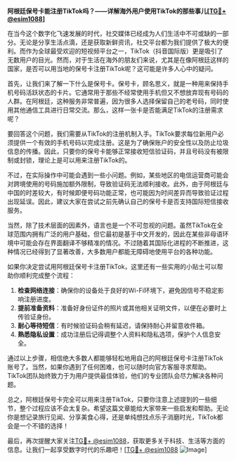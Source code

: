 **阿根廷保号卡能注册TikTok吗？——详解海外用户使用TikTok的那些事儿[[TG💪+ @esim1088](https://t.me/s/esim1088)]**

在当今这个数字化飞速发展的时代，社交媒体已经成为人们生活中不可或缺的一部分。无论是分享生活点滴，还是获取新鲜资讯，社交平台都为我们提供了极大的便利。而作为全球最受欢迎的短视频平台之一，TikTok（抖音国际版）更是吸引了无数用户的目光。然而，对于生活在海外的朋友们来说，尤其是在像阿根廷这样的国家，是否可以用当地的保号卡注册TikTok呢？这可能是许多人心中的疑问。

首先，让我们来了解一下什么是保号卡。保号卡，顾名思义，就是一种用来保持手机号码活跃状态的卡片。它通常用于那些不经常使用手机但又不想放弃现有号码的人群。在阿根廷，这种服务非常普遍，因为很多人选择保留自己的老号码，同时使用其他通信工具进行日常交流。那么，这样一张卡是否能满足TikTok的注册需求呢？

要回答这个问题，我们需要从TikTok的注册机制入手。TikTok要求每位新用户必须提供一个有效的手机号码以完成注册。这是为了确保账户的安全性以及防止垃圾信息的传播。因此，只要你的保号卡能够正常接收短信验证码，并且号码没有被限制或封锁，理论上是可以用来注册TikTok的。

不过，在实际操作中可能会遇到一些小问题。例如，某些地区的电信运营商可能会对跨境使用的号码施加额外限制，导致验证码无法顺利接收。此外，由于阿根廷与中国的时差较大，有时候即便号码功能正常，也可能因为时间差异而导致验证过程出现延误。因此，建议大家在尝试之前先确认自己的保号卡是否支持国际短信接收服务。

当然，除了技术层面的因素外，语言也是一个不可忽视的问题。虽然TikTok在全球范围内拥有广泛的用户基础，但它最初是基于中文开发的，因此在某些非母语环境中可能会存在界面翻译不够精准的情况。不过随着其国际化进程的不断推进，这种情况已经得到了显著改善，大多数用户都能无障碍地使用平台的各种功能。

如果你决定尝试用阿根廷保号卡注册TikTok，这里还有一些实用的小贴士可以帮助你顺利完成整个流程：

1. **检查网络连接**：确保你的设备处于良好的Wi-Fi环境下，避免因信号不稳定影响注册进度。
2. **提前准备资料**：准备好身份证件的照片或其他相关证明文件，以便在必要时上传验证身份。
3. **耐心等待短信**：有时候验证码会稍有延迟，请保持耐心并留意收件箱。
4. **熟悉隐私设置**：成功注册后记得调整个人资料和隐私选项，保护个人信息安全。

通过以上步骤，相信绝大多数人都能够轻松地用自己的阿根廷保号卡注册TikTok账号了。当然，如果你遇到了任何困难，也可以随时向官方客服寻求帮助。TikTok团队始终致力于为用户提供最佳体验，他们的专业团队会尽力解决各种问题。

总之，阿根廷保号卡完全可以用来注册TikTok，只要你注意上述提到的一些细节，整个过程应该不会太复杂。希望这篇文章能给大家带来一些启发和帮助。无论你是想记录旅行见闻、分享美食心得，还是单纯想找点乐子消磨时光，TikTok都会是一个不错的选择！

最后，再次提醒大家关注[TG💪+ @esim1088](https://t.me/s/esim1088)，获取更多关于科技、生活等方面的信息。让我们一起享受数字时代的乐趣吧！[[TG💪+ @esim1088](https://t.me/s/esim1088) ![Image](https://i.postimg.cc/4NQfJmqS/Snipaste-2025-05-13-00-14-12.png)]
